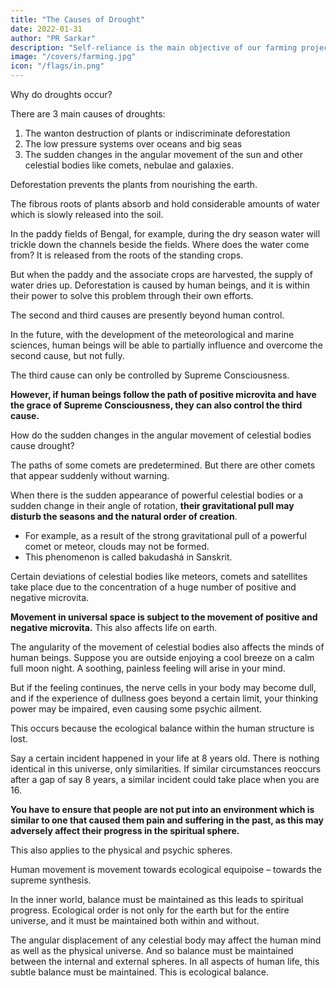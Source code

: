 ```yaml
---
title: "The Causes of Drought"
date: 2022-01-31
author: "PR Sarkar"
description: "Self-reliance is the main objective of our farming projects, hence they should be oriented towards production"
image: "/covers/farming.jpg"
icon: "/flags/in.png"
---
```



Why do droughts occur?

There are 3 main causes of droughts:

1. The wanton destruction of plants or indiscriminate deforestation
2. The low pressure systems over oceans and big seas
3. The sudden changes in the angular movement of the sun and other celestial bodies like comets, nebulae and galaxies.

Deforestation prevents the plants from nourishing the earth. 

The fibrous roots of plants absorb and hold considerable amounts of water which is slowly released into the soil. 

In the paddy fields of Bengal, for example, during the dry season water will trickle down the channels beside the fields. Where does the water come from? It is released from the roots of the standing crops. 

But when the paddy and the associate crops are harvested, the supply of water dries up. Deforestation is caused by human beings, and it is within their power to solve this problem through their own efforts.

The second and third causes are presently beyond human control. 

In the future, with the development of the meteorological and marine sciences, human beings will be able to partially influence and overcome the second cause, but not fully. 

The third cause can only be controlled by Supreme Consciousness. 

**However, if human beings follow the path of positive microvita and have the grace of Supreme Consciousness, they can also control the third cause.**

How do the sudden changes in the angular movement of celestial bodies cause drought? 

The paths of some comets are predetermined. <!--  and astronomers can ascertain their arrival dates and possible effects on the earth, --> But there are other comets that appear suddenly without warning. 

When there is the sudden appearance of powerful celestial bodies or a sudden change in their angle of rotation, **their gravitational pull may disturb the seasons and the natural order of creation**. 
- For example, as a result of the strong gravitational pull of a powerful comet or meteor, clouds may not be formed.
- This phenomenon is called bakudashá in Sanskrit.

Certain deviations of celestial bodies like meteors, comets and satellites take place due to the concentration of a huge number of positive and negative microvita. 

**Movement in universal space is subject to the movement of positive and negative microvita.** This also affects life on earth.

The angularity of the movement of celestial bodies also affects the minds of human beings. Suppose you are outside enjoying a cool breeze on a calm full moon night. A soothing, painless feeling will arise in your mind. 

But if the feeling continues, the nerve cells in your body may become dull, and if the experience of dullness goes beyond a certain limit, your thinking power may be impaired, even causing some psychic ailment. 

This occurs because the ecological balance within the human structure is lost.

Say a certain incident happened in your life at 8 years old. There is nothing identical in this universe, only similarities. If similar circumstances reoccurs after a gap of say 8 years, a similar incident could take place when you are 16. 

**You have to ensure that people are not put into an environment which is similar to one that caused them pain and suffering in the past, as this may adversely affect their progress in the spiritual sphere.** 

This also applies to the physical and psychic spheres.

Human movement is movement towards ecological equipoise – towards the supreme synthesis. 

In the inner world, balance must be maintained as this leads to spiritual progress. Ecological order is not only for the earth but for the entire universe, and it must be maintained both within and without. 

The angular displacement of any celestial body may affect the human mind as well as the physical universe. And so balance must be maintained between the internal and external spheres. In all aspects of human life, this subtle balance must be maintained. This is ecological balance.


